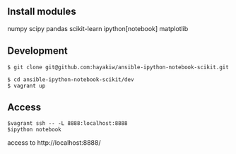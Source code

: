 ## Install modules
numpy
scipy
pandas
scikit-learn
ipython[notebook]
matplotlib

## Development

```
$ git clone git@github.com:hayakiw/ansible-ipython-notebook-scikit.git

$ cd ansible-ipython-notebook-scikit/dev
$ vagrant up

```

## Access

```
$vagrant ssh -- -L 8888:localhost:8888
$ipython notebook
```

access to http://localhost:8888/
